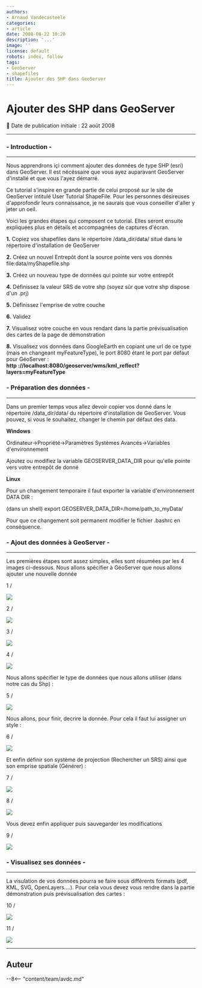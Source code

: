 ```yaml
---
authors:
- Arnaud Vandecasteele
categories:
- article
date: 2008-08-22 10:20
description: '...'
image: ''
license: default
robots: index, follow
tags:
- GeoServer
- shapefiles
title: Ajouter des SHP dans GeoServer
---
```


# Ajouter des SHP dans GeoServer


:calendar: Date de publication initiale : 22 août 2008


----

### - Introduction -




---


Nous apprendrons içi comment ajouter des données de type SHP (esri) dans GeoServer. Il est nécéssaire que vous ayez auparavant GeoServer d'installé et que vous l'ayez démarré.


Ce tutorial s'inspire en grande partie de celui proposé sur le site de GeoServer intitulé User Tutorial ShapeFile. Pour les personnes désireuses d'approfondir leurs connaissance, je ne saurais que vous conseiller d'aller y jeter un oeil.


Voici les grandes étapes qui composent ce tutorial. Elles seront ensuite expliquées plus en détails et accompagnées de captures d'écran.


**1.** Copiez vos shapefiles dans le répertoire /data\_dir/data/ situé dans le répertoire d'installation de GeoServer  

**2.** Créez un nouvel Entrepôt dont la source pointe vers vos donnés file:data/myShapefile.shp  

**3.** Créez un nouveau type de données qui pointe sur votre entrepôt  

**4.** Définissez la valeur SRS de votre shp (soyez sûr que votre shp dispose d'un .prj)  

**5.** Définissez l'emprise de votre couche  

**6.** Validez  

**7.** Visualisez votre couche en vous rendant dans la partie prévisualisation des cartes de la page de démonstration  

**8.** Visualisez vos données dans GoogleEarth en copiant une url de ce type (mais en changeant myFeatureType), le port 8080 étant le port par défaut pour GéoServer :   
**http ://localhost:8080/geoserver/wms/kml\_reflect?layers=myFeatureType**


### - Préparation des données -




---


Dans un premier temps vous allez devoir copier vos donné dans le répertoire /data\_dir/data/ du répertoire d'installation de GeoServer. Vous pouvez, si vous le souhaitez, changer le chemin par défaut des data.



**Windows**


Ordinateur->Propriété->Paramètres Systèmes Avancés->Variables d'environnement  

Ajoutez ou modifiez la variable GEOSERVER\_DATA\_DIR pour qu'elle pointe vers votre entrepôt de donné


**Linux**


Pour un changement temporaire il faut exporter la variable d'environnement DATA DIR :  

(dans un shell) export GEOSERVER\_DATA\_DIR=/home/path\_to\_myData/  

Pour que ce changement soit permanent modifier le fichier .bashrc en conséquence.



### - Ajout des données à GeoServer -




---


Les premières étapes sont assez simples, elles sont résumées par les 4 images ci-dessous. Nous allons spécifier à GéoServer que nous allons ajouter une nouvelle donnée


1 /  

![](http://ks356007.kimsufi.com/arno/geotribu/img_site/tutoriaux/geoserver/configuration.jpg)


2 /  

![](http://ks356007.kimsufi.com/arno/geotribu/img_site/tutoriaux/geoserver/donnees.jpg)


3 /  

![](http://ks356007.kimsufi.com/arno/geotribu/img_site/tutoriaux/geoserver/entrepots.jpg)


4 /  

![](http://ks356007.kimsufi.com/arno/geotribu/img_site/tutoriaux/geoserver/nouveau_entrepot.jpg)


Nous allons spécifier le type de données que nous allons utiliser (dans notre cas du Shp) :


5 /  

![](http://ks356007.kimsufi.com/arno/geotribu/img_site/tutoriaux/geoserver/data_shape.jpg)


Nous allons, pour finir, decrire la donnée. Pour cela il faut lui assigner un style :


6 /  

![](http://ks356007.kimsufi.com/arno/geotribu/img_site/tutoriaux/geoserver/style.jpg)


Et enfin définir son système de projection (Rechercher un SRS) ainsi que son emprise spatiale (Générer) :


7 /  

![](http://ks356007.kimsufi.com/arno/geotribu/img_site/tutoriaux/geoserver/edition.jpg)


8 /  

![](http://ks356007.kimsufi.com/arno/geotribu/img_site/tutoriaux/geoserver/entite.jpg)


Vous devez enfin appliquer puis sauvegarder les modifications


9 /  

![](http://ks356007.kimsufi.com/arno/geotribu/img_site/tutoriaux/geoserver/sauvegarde.jpg)


### - Visualisez ses données -




---


La visulation de vos données pourra se faire sous différents formats (pdf, KML, SVG, OpenLayers....). Pour cela vous devez vous rendre dans la partie démonstration puis prévisualisation des cartes :


10 /  

![](http://ks356007.kimsufi.com/arno/geotribu/img_site/tutoriaux/geoserver/demo.jpg)


11 /  

![](http://ks356007.kimsufi.com/arno/geotribu/img_site/tutoriaux/geoserver/carte.jpg)




----

## Auteur

--8<-- "content/team/avdc.md"

